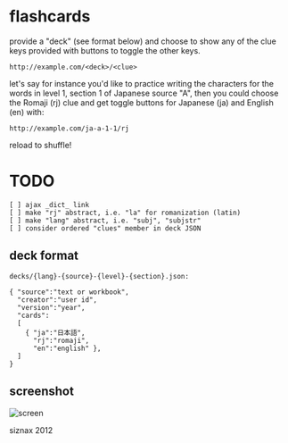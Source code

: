 # flashcards

provide a "deck" (see format below) and choose to show any of the clue
keys provided with buttons to toggle the other keys.

    http://example.com/<deck>/<clue>

let's say for instance you'd like to practice writing the characters
for the words in level 1, section 1 of Japanese source "A", then you
could choose the Romaji (rj) clue and get toggle buttons for Japanese
(ja) and English (en) with: 

    http://example.com/ja-a-1-1/rj

reload to shuffle!

# TODO

    [ ] ajax _dict_ link
    [ ] make "rj" abstract, i.e. "la" for romanization (latin)
    [ ] make "lang" abstract, i.e. "subj", "subjstr"
    [ ] consider ordered "clues" member in deck JSON


## deck format

    decks/{lang}-{source}-{level}-{section}.json:

    { "source":"text or workbook",
      "creator":"user id",
      "version":"year",
      "cards":
      [
        { "ja":"日本語", 
          "rj":"romaji",
          "en":"english" },
      ]
    }

## screenshot

![screen](https://github.com/siznax/flashcards/raw/master/static/screen.png)


siznax 2012
